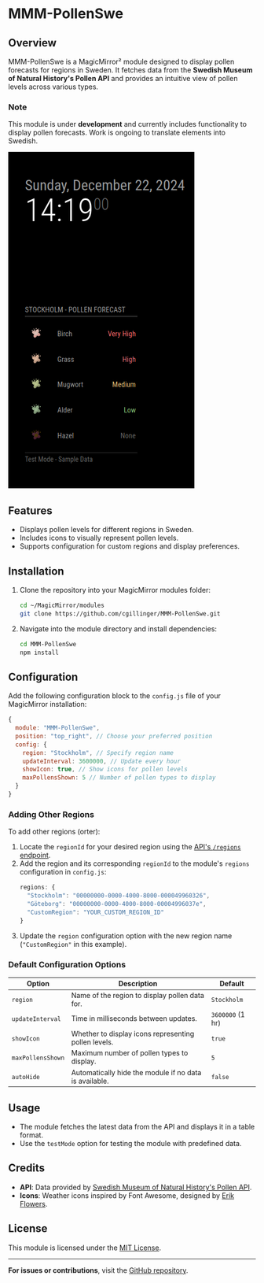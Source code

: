 
# MMM-PollenSwe

## Overview
MMM-PollenSwe is a MagicMirror² module designed to display pollen forecasts for regions in Sweden. It fetches data from the **Swedish Museum of Natural History's Pollen API** and provides an intuitive view of pollen levels across various types.

### Note
This module is under **development** and currently includes functionality to display pollen forecasts. Work is ongoing to translate elements into Swedish.

![Pollen Forecast](pollenSwe.png)

## Features
- Displays pollen levels for different regions in Sweden.
- Includes icons to visually represent pollen levels.
- Supports configuration for custom regions and display preferences.

## Installation
1. Clone the repository into your MagicMirror modules folder:
   ```bash
   cd ~/MagicMirror/modules
   git clone https://github.com/cgillinger/MMM-PollenSwe.git
   ```
2. Navigate into the module directory and install dependencies:
   ```bash
   cd MMM-PollenSwe
   npm install
   ```

## Configuration
Add the following configuration block to the `config.js` file of your MagicMirror installation:

```javascript
{
  module: "MMM-PollenSwe",
  position: "top_right", // Choose your preferred position
  config: {
    region: "Stockholm", // Specify region name
    updateInterval: 3600000, // Update every hour
    showIcon: true, // Show icons for pollen levels
    maxPollensShown: 5 // Number of pollen types to display
  }
}
```

### Adding Other Regions
To add other regions (orter):
1. Locate the `regionId` for your desired region using the [API's `/regions` endpoint](https://api.pollenrapporten.se/v1/regions).
2. Add the region and its corresponding `regionId` to the module's `regions` configuration in `config.js`:
   ```javascript
   regions: {
     "Stockholm": "00000000-0000-4000-8000-000049960326",
     "Göteborg": "00000000-0000-4000-8000-00004996037e",
     "CustomRegion": "YOUR_CUSTOM_REGION_ID"
   }
   ```
3. Update the `region` configuration option with the new region name (`"CustomRegion"` in this example).

### Default Configuration Options
| Option             | Description                                                                                 | Default           |
|---------------------|---------------------------------------------------------------------------------------------|-------------------|
| `region`           | Name of the region to display pollen data for.                                              | `Stockholm`       |
| `updateInterval`   | Time in milliseconds between updates.                                                       | `3600000` (1 hr)  |
| `showIcon`         | Whether to display icons representing pollen levels.                                        | `true`            |
| `maxPollensShown`  | Maximum number of pollen types to display.                                                  | `5`               |
| `autoHide`         | Automatically hide the module if no data is available.                                      | `false`           |

## Usage
- The module fetches the latest data from the API and displays it in a table format.
- Use the `testMode` option for testing the module with predefined data.

## Credits
- **API**: Data provided by [Swedish Museum of Natural History's Pollen API](https://api.pollenrapporten.se/docs).
- **Icons**: Weather icons inspired by Font Awesome, designed by [Erik Flowers](https://erikflowers.github.io/weather-icons/).

## License
This module is licensed under the [MIT License](https://opensource.org/licenses/MIT).

---

**For issues or contributions**, visit the [GitHub repository](https://github.com/cgillinger/MMM-PollenSwe).
